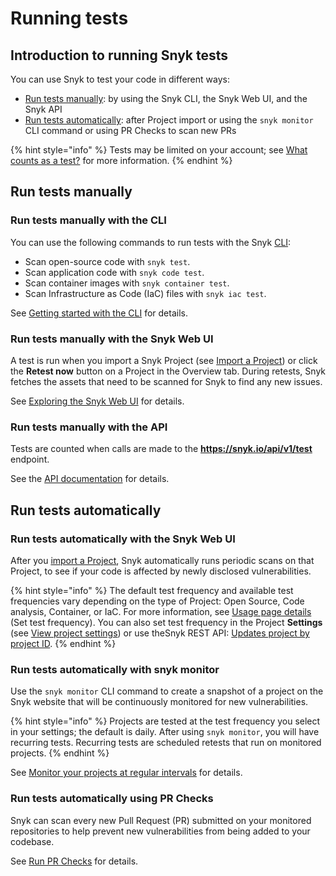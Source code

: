 # Running tests

## Introduction to running Snyk tests

You can use Snyk to test your code in different ways:

* [Run tests manually](running-tests.md#run-tests-manually): by using the Snyk CLI, the Snyk Web UI, and the Snyk API
* [Run tests automatically](running-tests.md#run-tests-automatically): after Project import or using the `snyk monitor` CLI command or using PR Checks to scan new PRs

{% hint style="info" %}
Tests may be limited on your account; see [What counts as a test?](https://support.snyk.io/hc/en-us/articles/360000925418-What-counts-as-a-test-) for more information.
{% endhint %}

## Run tests manually

### Run tests manually with the CLI

You can use the following commands to run tests with the Snyk [CLI](../snyk-cli/cli-commands-and-options-summary.md):

* Scan open-source code with `snyk test`.
* Scan application code with `snyk code test`.
* Scan container images with `snyk container test`.
* Scan Infrastructure as Code (IaC) files with `snyk iac test`.

See [Getting started with the CLI](../snyk-cli/getting-started-with-the-cli.md) for details.

### Run tests manually with the Snyk Web UI

A test is run when you import a Snyk Project (see [Import a Project](quickstart/import-a-project.md)) or click the **Retest now** button on a Project in the Overview tab. During retests, Snyk fetches the assets that need to be scanned for Snyk to find any new issues.

See [Exploring the Snyk Web UI](exploring-the-snyk-web-ui.md) for details.

### Run tests manually with the API

Tests are counted when calls are made to the **https://snyk.io/api/v1/test** endpoint.

See the [API documentation](https://snyk.docs.apiary.io/#reference/test) for details.

## Run tests automatically

### Run tests automatically with the Snyk Web UI

After you [import a Project](quickstart/import-a-project.md), Snyk automatically runs periodic scans on that Project, to see if your code is affected by newly disclosed vulnerabilities.

{% hint style="info" %}
The default test frequency and available test frequencies vary depending on the type of Project: Open Source, Code analysis, Container, or IaC. For more information, see [Usage page details](../snyk-admin/manage-settings/usage-settings.md) (Set test frequency). You can also set test frequency in the Project **Settings** (see [View project settings](../manage-issues/snyk-projects/view-and-edit-project-settings.md)) or use theSnyk REST API: [Updates project by project ID](https://apidocs.snyk.io/?version=2023-02-15#patch-/orgs/-org\_id-/projects/-project\_id-).
{% endhint %}

### Run tests automatically with snyk monitor

Use the `snyk monitor` CLI command to create a snapshot of a project on the Snyk website that will be continuously monitored for new vulnerabilities.

{% hint style="info" %}
Projects are tested at the test frequency you select in your settings; the default is daily. After using `snyk monitor`, you will have recurring tests.  Recurring tests are scheduled retests that run on monitored projects.
{% endhint %}

See [Monitor your projects at regular intervals](../snyk-cli/scan-and-maintain-projects-using-the-cli/monitor-your-projects-at-regular-intervals.md) for details.

### Run tests automatically using PR Checks

Snyk can scan every new Pull Request (PR) submitted on your monitored repositories to help prevent new vulnerabilities from being added to your codebase.

See [Run PR Checks](../scan-application-code/run-pr-checks/) for details.
